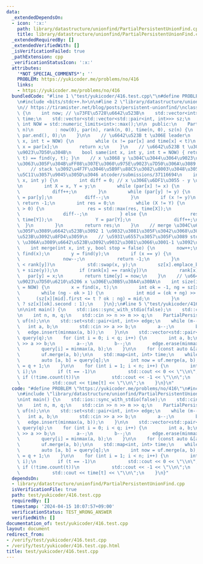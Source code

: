```yaml
---
data:
  _extendedDependsOn:
  - icon: ':x:'
    path: library/datastructure/unionfind/PartialPersistentUnionFind.cpp
    title: library/datastructure/unionfind/PartialPersistentUnionFind.cpp
  _extendedRequiredBy: []
  _extendedVerifiedWith: []
  _isVerificationFailed: true
  _pathExtension: cpp
  _verificationStatusIcon: ':x:'
  attributes:
    '*NOT_SPECIAL_COMMENTS*': ''
    PROBLEM: https://yukicoder.me/problems/no/416
    links:
    - https://yukicoder.me/problems/no/416
  bundledCode: "#line 1 \"test/yukicoder/416.test.cpp\"\n#define PROBLEM \"https://yukicoder.me/problems/no/416\"\
    \n#include <bits/stdc++.h>\n\n#line 2 \"library/datastructure/unionfind/PartialPersistentUnionFind.cpp\"\
    \n// https://tiramister.net/blog/posts/persistent-unionfind/\nclass PartialPersistentUnionFind\
    \ {\n    int now; // \u73FE\u5728\u6642\u523B\n    std::vector<int> par, rank,\
    \ time;\n    std::vector<std::vector<std::pair<int, int>>> sz;\n    static constexpr\
    \ int NOW = std::numeric_limits<int>::max();\n\n  public:\n    PartialPersistentUnionFind(int\
    \ n)\n        : now(0), par(n), rank(n, 0), time(n, 0), sz(n) {\n        std::iota(par.begin(),\
    \ par.end(), 0);\n    }\n\n    // \u6642\u523B t \u306E leader\n    int find(int\
    \ x, int t = NOW) {\n        while (x != par[x] and time[x] < t)\n           \
    \ x = par[x];\n        return x;\n    }\n    // \u6642\u523B t \u3067 x,y \u304C\
    \u9023\u7D50\u304B\n    bool same(int x, int y, int t = NOW) { return find(x,\
    \ t) == find(y, t); }\n    // x \u3068 y \u304C\u3044\u3064\u9023\u7D50\u306B\u306A\
    \u3063\u305F\u304B\uFF08\u307E\u3060\u975E\u9023\u7D50\u306A\u3089 -1 \uFF09\n\
    \    // stack \u3092\u4F7F\u3046\u5B9F\u88C5\u3082\u8003\u3048\u305F\u3051\u3069\
    \u5C11\u3057\u9045\u305D\u3046 atcoder/submissions/37116694\n    int when_same(int\
    \ x, int y) {\n        int diff = 0; // x \u306E\u6DF1\u3055 - y \u306E\u6DF1\u3055\
    \n        int X = x, Y = y;\n        while (par[x] != x) {\n            x = par[x];\n\
    \            diff++;\n        }\n        while (par[y] != y) {\n            y\
    \ = par[y];\n            diff--;\n        }\n        if (x != y)\n           \
    \ return -1;\n        int res = 0;\n        while (X != Y) {\n            if (diff\
    \ > 0) {\n                res = std::max(res, time[X]);\n                X = par[X];\n\
    \                diff--;\n            } else {\n                res = std::max(res,\
    \ time[Y]);\n                Y = par[Y];\n                diff++;\n          \
    \  }\n        }\n        return res;\n    }\n    // merge \u304C\u6210\u529F\u3057\
    \u305F\u3089\u6642\u523B\u3092 1 \u9032\u3081\u305F\u3042\u3068\u305D\u306E\u6642\
    \u523B\u3092\u8FD4\u3059\n    // \u5931\u6557\u3057\u305F\u3089 stop \u304C false\
    \ \u306A\u3089\u6642\u523B\u3092\u9032\u3081\u3066\u3001-1 \u3092\u8FD4\u3059\n\
    \    int merge(int x, int y, bool stop = false) {\n        now++;\n        x =\
    \ find(x);\n        y = find(y);\n        if (x == y) {\n            if (stop)\n\
    \                now--;\n            return -1;\n        }\n        if (rank[x]\
    \ < rank[y])\n            std::swap(x, y);\n        sz[x].emplace_back(now, size(x)\
    \ + size(y));\n        if (rank[x] == rank[y])\n            rank[x]++;\n     \
    \   par[y] = x;\n        return time[y] = now;\n    }\n    // \u6642\u523B t \u306E\
    \u9023\u7D50\u6210\u5206 x \u306E\u30B5\u30A4\u30BA\n    int size(int x, int t\
    \ = NOW) {\n        x = find(x, t);\n        int ok = -1, ng = sz[x].size();\n\
    \        while (ng - ok > 1) {\n            int mid = (ok + ng) >> 1;\n      \
    \      (sz[x][mid].first <= t ? ok : ng) = mid;\n        }\n        return (~ok\
    \ ? sz[x][ok].second : 1);\n    }\n};\n#line 5 \"test/yukicoder/416.test.cpp\"\
    \n\nint main() {\n    std::ios::sync_with_stdio(false);\n    std::cin.tie(nullptr);\n\
    \n    int n, m, q;\n    std::cin >> n >> m >> q;\n    PartialPersistentUnionFind\
    \ uf(n);\n\n    std::set<std::pair<int, int>> edge;\n    while (m--) {\n     \
    \   int a, b;\n        std::cin >> a >> b;\n        a--;\n        b--;\n     \
    \   edge.insert(minmax(a, b));\n    }\n\n    std::vector<std::pair<int, int>>\
    \ query(q);\n    for (int i = 0; i < q; i++) {\n        int a, b;\n        std::cin\
    \ >> a >> b;\n        a--;\n        b--;\n        edge.erase(minmax(a, b));\n\
    \        query[i] = minmax(a, b);\n    }\n\n    for (const auto &[a, b] : edge)\n\
    \        uf.merge(a, b);\n\n    std::map<int, int> time;\n    while (q--) {\n\
    \        auto [a, b] = query[q];\n        int now = uf.merge(a, b);\n        time[now]\
    \ = q + 1;\n    }\n\n    for (int i = 1; i < n; i++) {\n        int t = uf.when_same(0,\
    \ i);\n        if (t == -1)\n            std::cout << 0 << \"\\n\";\n        else\
    \ if (!time.count(t))\n            std::cout << -1 << \"\\n\";\n        else\n\
    \            std::cout << time[t] << \"\\n\";\n    }\n}\n"
  code: "#define PROBLEM \"https://yukicoder.me/problems/no/416\"\n#include <bits/stdc++.h>\n\
    \n#include \"library/datastructure/unionfind/PartialPersistentUnionFind.cpp\"\n\
    \nint main() {\n    std::ios::sync_with_stdio(false);\n    std::cin.tie(nullptr);\n\
    \n    int n, m, q;\n    std::cin >> n >> m >> q;\n    PartialPersistentUnionFind\
    \ uf(n);\n\n    std::set<std::pair<int, int>> edge;\n    while (m--) {\n     \
    \   int a, b;\n        std::cin >> a >> b;\n        a--;\n        b--;\n     \
    \   edge.insert(minmax(a, b));\n    }\n\n    std::vector<std::pair<int, int>>\
    \ query(q);\n    for (int i = 0; i < q; i++) {\n        int a, b;\n        std::cin\
    \ >> a >> b;\n        a--;\n        b--;\n        edge.erase(minmax(a, b));\n\
    \        query[i] = minmax(a, b);\n    }\n\n    for (const auto &[a, b] : edge)\n\
    \        uf.merge(a, b);\n\n    std::map<int, int> time;\n    while (q--) {\n\
    \        auto [a, b] = query[q];\n        int now = uf.merge(a, b);\n        time[now]\
    \ = q + 1;\n    }\n\n    for (int i = 1; i < n; i++) {\n        int t = uf.when_same(0,\
    \ i);\n        if (t == -1)\n            std::cout << 0 << \"\\n\";\n        else\
    \ if (!time.count(t))\n            std::cout << -1 << \"\\n\";\n        else\n\
    \            std::cout << time[t] << \"\\n\";\n    }\n}"
  dependsOn:
  - library/datastructure/unionfind/PartialPersistentUnionFind.cpp
  isVerificationFile: true
  path: test/yukicoder/416.test.cpp
  requiredBy: []
  timestamp: '2024-04-15 10:07:57+09:00'
  verificationStatus: TEST_WRONG_ANSWER
  verifiedWith: []
documentation_of: test/yukicoder/416.test.cpp
layout: document
redirect_from:
- /verify/test/yukicoder/416.test.cpp
- /verify/test/yukicoder/416.test.cpp.html
title: test/yukicoder/416.test.cpp
---
```

